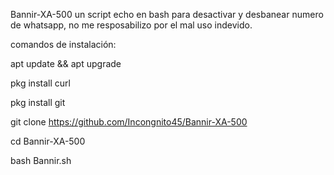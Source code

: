 Bannir-XA-500 un script echo en bash para desactivar y desbanear numero de whatsapp, no me resposabilizo por el mal uso indevido.

comandos de instalación:

apt update && apt upgrade 

pkg install curl

pkg install git

git clone https://github.com/Incongnito45/Bannir-XA-500

cd Bannir-XA-500

bash Bannir.sh
